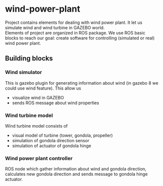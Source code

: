 # wind-power-plant
Project contains elements for dealing with wind power plant. 
It let us simulate wind and wind turbine in GAZEBO world.  
Elements of project are organized in ROS package. 
We use ROS basic blocks to reach our goal: create software for controlling (simulated or real) wind power plant.

## Building blocks

### Wind simulator
This is gazebo plugin for generating information about wind (in gazebo 8 we could use wind feature). This allow us
* visualize wind in GAZEBO
* sends ROS message about wind properties

### Wind turbine model
Wind turbine model consists of 
* visual model of turbine (tower, gondola, propeller)
* simulation of gondola direction sensor  
* simulation of actuator of gondola hinge

### Wind power plant controller
ROS node which gather information about wind and gondola direction, calculates new gondola direction and sends message to gondola hinge actuator. 
